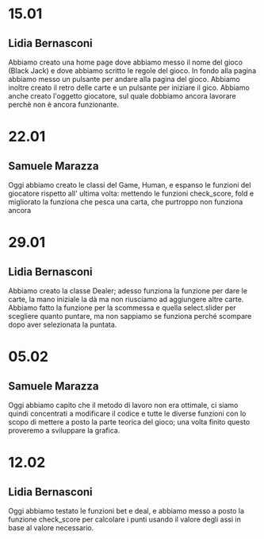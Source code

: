 # 15.01
## Lidia Bernasconi
Abbiamo creato una home page dove abbiamo messo il nome del gioco (Black Jack) e dove abbiamo scritto le regole del gioco. In fondo alla pagina abbiamo messo un pulsante per andare alla pagina del gioco. Abbiamo inoltre creato il retro delle carte e un pulsante per iniziare il gico. Abbiamo anche creato l'oggetto giocatore, sul quale dobbiamo ancora lavorare perchè non è ancora funzionante.

# 22.01
## Samuele Marazza
Oggi abbiamo creato le classi del Game, Human, e espanso le funzioni del giocatore rispetto all' ultima volta: mettendo le funzioni check_score, fold e migliorato la funziona che pesca una carta, che purtroppo non funziona ancora

# 29.01
## Lidia Bernasconi
Abbiamo creato la classe Dealer; adesso funziona la funzione per dare le carte, la mano iniziale la dà ma non riusciamo ad aggiungere altre carte. Abbiamo fatto la funzione per la scommessa e quella select.slider per scegliere quanto puntare, ma non sappiamo se funziona perché scompare dopo aver selezionata la puntata.

# 05.02
## Samuele Marazza
Oggi abbiamo capito che il metodo di lavoro non era ottimale, ci siamo quindi concentrati a modificare il codice e tutte le diverse funzioni con lo scopo di mettere a posto la parte teorica del gioco; una volta finito questo proveremo a sviluppare la grafica.

# 12.02
## Lidia Bernasconi
Oggi abbiamo testato le funzioni bet e deal, e abbiamo messo a posto la funzione check_score per calcolare i punti usando il valore degli assi in base al valore necessario.